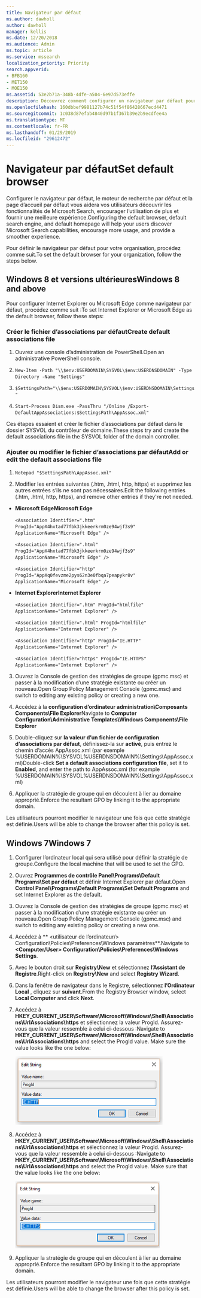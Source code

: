 ```yaml
---
title: Navigateur par défaut
ms.author: dawholl
author: dawholl
manager: kellis
ms.date: 12/20/2018
ms.audience: Admin
ms.topic: article
ms.service: mssearch
localization_priority: Priority
search.appverid:
- BFB160
- MET150
- MOE150
ms.assetid: 53e2b71a-348b-4dfe-a504-6e97d573effe
description: Découvrez comment configurer un navigateur par défaut pour l’entreprise avec Microsoft Search.
ms.openlocfilehash: 160dbbef9981127b74c51f54f86428667ecd4471
ms.sourcegitcommit: 1c038d87efab4840d97b1f367b39e2b9ecdfee4a
ms.translationtype: MT
ms.contentlocale: fr-FR
ms.lasthandoff: 01/29/2019
ms.locfileid: "29612472"
---
```

# <a name="set-default-browser"></a><span data-ttu-id="f6dda-103">Navigateur par défaut</span><span class="sxs-lookup"><span data-stu-id="f6dda-103">Set default browser</span></span>

<span data-ttu-id="f6dda-104">Configurer le navigateur par défaut, le moteur de recherche par défaut et la page d’accueil par défaut vous aidera vos utilisateurs découvrir les fonctionnalités de Microsoft Search, encourager l’utilisation de plus et fournir une meilleure expérience.</span><span class="sxs-lookup"><span data-stu-id="f6dda-104">Configuring the default browser, default search engine, and default homepage will help your users discover Microsoft Search capabilities, encourage more usage, and provide a smoother experience.</span></span>
  
<span data-ttu-id="f6dda-105">Pour définir le navigateur par défaut pour votre organisation, procédez comme suit.</span><span class="sxs-lookup"><span data-stu-id="f6dda-105">To set the default browser for your organization, follow the steps below.</span></span>
  
## <a name="windows-8-and-above"></a><span data-ttu-id="f6dda-106">Windows 8 et versions ultérieures</span><span class="sxs-lookup"><span data-stu-id="f6dda-106">Windows 8 and above</span></span>

<span data-ttu-id="f6dda-107">Pour configurer Internet Explorer ou Microsoft Edge comme navigateur par défaut, procédez comme suit :</span><span class="sxs-lookup"><span data-stu-id="f6dda-107">To set Internet Explorer or Microsoft Edge as the default browser, follow these steps:</span></span>
  
### <a name="create-default-associations-file"></a><span data-ttu-id="f6dda-108">Créer le fichier d’associations par défaut</span><span class="sxs-lookup"><span data-stu-id="f6dda-108">Create default associations file</span></span>

1. <span data-ttu-id="f6dda-109">Ouvrez une console d’administration de PowerShell.</span><span class="sxs-lookup"><span data-stu-id="f6dda-109">Open an administrative PowerShell console.</span></span>
    
2.  `New-Item -Path "\\$env:USERDOMAIN\SYSVOL\$env:USERDNSDOMAIN" -Type Directory -Name "Settings"`
    
3.  `$SettingsPath="\\$env:USERDOMAIN\SYSVOL\$env:USERDNSDOMAIN\Settings"`
    
4.  `Start-Process Dism.exe -PassThru "/Online /Export-DefaultAppAssociations:$SettingsPath\AppAssoc.xml"`
    
<span data-ttu-id="f6dda-110">Ces étapes essaient et créer le fichier d’associations par défaut dans le dossier SYSVOL du contrôleur de domaine.</span><span class="sxs-lookup"><span data-stu-id="f6dda-110">These steps try and create the default associations file in the SYSVOL folder of the domain controller.</span></span>
  
### <a name="add-or-edit-the-default-associations-file"></a><span data-ttu-id="f6dda-111">Ajouter ou modifier le fichier d’associations par défaut</span><span class="sxs-lookup"><span data-stu-id="f6dda-111">Add or edit the default associations file</span></span>

1. `Notepad "$SettingsPath\AppAssoc.xml"`
    
2. <span data-ttu-id="f6dda-112">Modifier les entrées suivantes (.htm, .html, http, https) et supprimez les autres entrées s’ils ne sont pas nécessaires.</span><span class="sxs-lookup"><span data-stu-id="f6dda-112">Edit the following entries (.htm, .html, http, https), and remove other entries if they're not needed.</span></span>
    
  - <span data-ttu-id="f6dda-113">**Microsoft Edge**</span><span class="sxs-lookup"><span data-stu-id="f6dda-113">**Microsoft Edge**</span></span>
    
     `<Association Identifier=".htm" ProgId="AppX4hxtad77fbk3jkkeerkrm0ze94wjf3s9" ApplicationName="Microsoft Edge" />`
  
     `<Association Identifier=".html" ProgId="AppX4hxtad77fbk3jkkeerkrm0ze94wjf3s9" ApplicationName="Microsoft Edge" />`
  
     `<Association Identifier="http" ProgId="AppXq0fevzme2pys62n3e0fbqa7peapykr8v" ApplicationName="Microsoft Edge" />`
    
  - <span data-ttu-id="f6dda-114">**Internet Explorer**</span><span class="sxs-lookup"><span data-stu-id="f6dda-114">**Internet Explorer**</span></span>
    
     `<Association Identifier=".htm" ProgId="htmlfile" ApplicationName="Internet Explorer" />`
  
     `<Association Identifier=".html" ProgId="htmlfile" ApplicationName="Internet Explorer" />`
  
     `<Association Identifier="http" ProgId="IE.HTTP" ApplicationName="Internet Explorer" />`
  
     `<Association Identifier="https" ProgId="IE.HTTPS" ApplicationName="Internet Explorer" />`
    
3. <span data-ttu-id="f6dda-115">Ouvrez la Console de gestion des stratégies de groupe (gpmc.msc) et passer à la modification d’une stratégie existante ou créer un nouveau.</span><span class="sxs-lookup"><span data-stu-id="f6dda-115">Open Group Policy Management Console (gpmc.msc) and switch to editing any existing policy or creating a new one.</span></span>
    
1. <span data-ttu-id="f6dda-116">Accédez à la **configuration d’ordinateur administration\Composants Components\File Explorer**</span><span class="sxs-lookup"><span data-stu-id="f6dda-116">Navigate to **Computer Configuration\Administrative Templates\Windows Components\File Explorer**</span></span>
    
2. <span data-ttu-id="f6dda-117">Double-cliquez sur **la valeur d’un fichier de configuration d’associations par défaut**, définissez-la sur **activé**, puis entrez le chemin d’accès AppAssoc.xml (par exemple %USERDOMAIN%\SYSVOL\%USERDNSDOMAIN%\Settings\AppAssoc.xml)</span><span class="sxs-lookup"><span data-stu-id="f6dda-117">Double-click **Set a default associations configuration file**, set it to **Enabled**, and enter the path to AppAssoc.xml (for example %USERDOMAIN%\SYSVOL\%USERDNSDOMAIN%\Settings\AppAssoc.xml)</span></span>
    
4. <span data-ttu-id="f6dda-118">Appliquer la stratégie de groupe qui en découlent à lier au domaine approprié.</span><span class="sxs-lookup"><span data-stu-id="f6dda-118">Enforce the resultant GPO by linking it to the appropriate domain.</span></span>
    
<span data-ttu-id="f6dda-119">Les utilisateurs pourront modifier le navigateur une fois que cette stratégie est définie.</span><span class="sxs-lookup"><span data-stu-id="f6dda-119">Users will be able to change the browser after this policy is set.</span></span>
  
## <a name="windows-7"></a><span data-ttu-id="f6dda-120">Windows 7</span><span class="sxs-lookup"><span data-stu-id="f6dda-120">Windows 7</span></span>

1. <span data-ttu-id="f6dda-121">Configurer l’ordinateur local qui sera utilisé pour définir la stratégie de groupe.</span><span class="sxs-lookup"><span data-stu-id="f6dda-121">Configure the local machine that will be used to set the GPO.</span></span>
    
1. <span data-ttu-id="f6dda-122">Ouvrez **Programmes de contrôle Panel\Programs\Default Programs\Set par défaut** et définir Internet Explorer par défaut.</span><span class="sxs-lookup"><span data-stu-id="f6dda-122">Open **Control Panel\Programs\Default Programs\Set Default Programs** and set Internet Explorer as the default.</span></span> 
    
2. <span data-ttu-id="f6dda-123">Ouvrez la Console de gestion des stratégies de groupe (gpmc.msc) et passer à la modification d’une stratégie existante ou créer un nouveau.</span><span class="sxs-lookup"><span data-stu-id="f6dda-123">Open Group Policy Management Console (gpmc.msc) and switch to editing any existing policy or creating a new one.</span></span>
    
1. <span data-ttu-id="f6dda-124">Accédez à \*\* \<utilisateur de l’ordinateur/\> Configuration\Policies\Preferences\Windows paramètres\*\*.</span><span class="sxs-lookup"><span data-stu-id="f6dda-124">Navigate to **\<Computer/User\> Configuration\Policies\Preferences\Windows Settings**.</span></span>
    
2. <span data-ttu-id="f6dda-125">Avec le bouton droit sur **Registry\New** et sélectionnez **l’Assistant de Registre**.</span><span class="sxs-lookup"><span data-stu-id="f6dda-125">Right-click on **Registry\New** and select **Registry Wizard**.</span></span>
    
3. <span data-ttu-id="f6dda-126">Dans la fenêtre de navigateur dans le Registre, sélectionnez **l’Ordinateur Local** , cliquez sur **suivant**.</span><span class="sxs-lookup"><span data-stu-id="f6dda-126">From the Registry Browser window, select **Local Computer** and click **Next**.</span></span>
    
4. <span data-ttu-id="f6dda-p101">Accédez à **HKEY_CURRENT_USER\Software\Microsoft\Windows\Shell\Associations\UrlAssociations\https** et sélectionnez la valeur ProgId. Assurez-vous que la valeur ressemble à celui ci-dessous :</span><span class="sxs-lookup"><span data-stu-id="f6dda-p101">Navigate to **HKEY_CURRENT_USER\Software\Microsoft\Windows\Shell\Associations\UrlAssociations\https** and select the ProgId value. Make sure the value looks like the one below:</span></span> 
    
    ![Sélectionner une valeur ProgID de modification de la chaîne](media/f6173dcc-b898-4967-8c40-4b0fe411a92b.png)
  
5. <span data-ttu-id="f6dda-p102">Accédez à **HKEY_CURRENT_USER\Software\Microsoft\Windows\Shell\Associations\UrlAssociations\https** et sélectionnez la valeur ProgId. Assurez-vous que la valeur ressemble à celui ci-dessous :</span><span class="sxs-lookup"><span data-stu-id="f6dda-p102">Navigate to **HKEY_CURRENT_USER\Software\Microsoft\Windows\Shell\Associations\UrlAssociations\https** and select the ProgId value. Make sure that the value looks like the one below:</span></span> 
    
    ![Sélectionnez ProgId pour le protocole HTTPS dans la chaîne de modification](media/3519e13b-4fe7-4d15-946c-82fd50fc49bb.png)
  
3. <span data-ttu-id="f6dda-133">Appliquer la stratégie de groupe qui en découlent à lier au domaine approprié.</span><span class="sxs-lookup"><span data-stu-id="f6dda-133">Enforce the resultant GPO by linking it to the appropriate domain.</span></span>
    
<span data-ttu-id="f6dda-134">Les utilisateurs pourront modifier le navigateur une fois que cette stratégie est définie.</span><span class="sxs-lookup"><span data-stu-id="f6dda-134">Users will be able to change the browser after this policy is set.</span></span>